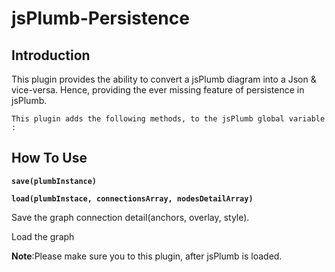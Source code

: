 jsPlumb-Persistence
===================


Introduction
--------------

This plugin provides the ability to convert a jsPlumb diagram into a Json &amp; vice-versa.
Hence, providing the ever missing feature of persistence in jsPlumb.



```This plugin adds the following methods, to the jsPlumb global variable :```


How To Use
-------------

**`save(plumbInstance)`**

**`load(plumbInstace, connectionsArray, nodesDetailArray)`**

Save the graph connection detail(anchors, overlay, style).

Load the graph 

**Note**:Please make sure you to this plugin, after jsPlumb is loaded.
